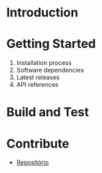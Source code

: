 # Introduction 

# Getting Started
1.	Installation process
2.	Software dependencies
3.	Latest releases
4.	API references

# Build and Test

# Contribute

- [Repositório](https://github.com/Microsoft/ChakraCore)